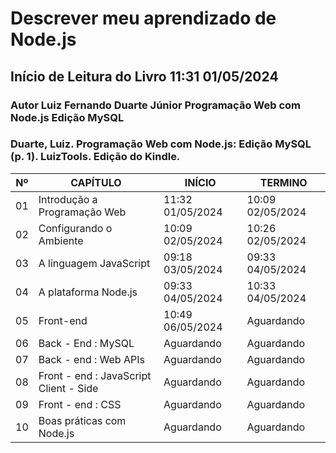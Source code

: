 # Descrever meu aprendizado de Node.js


## Início de Leitura do Livro 11:31 01/05/2024
### Autor Luiz Fernando Duarte Júnior Programação Web com Node.js Edição MySQL
### Duarte, Luiz. Programação Web com Node.js: Edição MySQL (p. 1). LuizTools. Edição do Kindle. 

|Nº|CAPÍTULO|INÍCIO|TERMINO|
|---|---|---|---|
|01|Introdução a Programação Web|11:32 01/05/2024|10:09 02/05/2024|
|02|Configurando o Ambiente|10:09 02/05/2024|10:26 02/05/2024|
|03|A linguagem JavaScript|09:18 03/05/2024|09:33 04/05/2024|
|04|A plataforma Node.js|09:33 04/05/2024|10:33 04/05/2024|
|05|Front-end|10:49 06/05/2024|Aguardando|
|06|Back - End : MySQL|Aguardando|Aguardando|
|07|Back - end : Web APIs|Aguardando|Aguardando|
|08|Front - end : JavaScript Client - Side|Aguardando|Aguardando|
|09|Front - end : CSS|Aguardando|Aguardando|
|10|Boas práticas com Node.js|Aguardando|Aguardando|